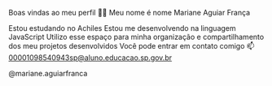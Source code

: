 Boas vindas ao meu perfil 💙💙
Meu nome é nome Mariane Aguiar França

Estou estudando no Achiles 
Estou me desenvolvendo na linguagem JavaScript
Utilizo esse espaço para minha organização e compartilhamento dos meu projetos desenvolvidos
Você pode entrar em contato comigo 📫
00001098540943sp@aluno.educacao.sp.gov.br

@mariane.aguiarfranca
